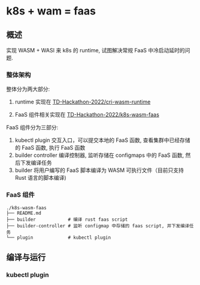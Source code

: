 # k8s + wam = faas

## 概述

实现 WASM + WASI 来 k8s 的 runtime, 试图解决常规 FaaS 中冷启动延时的问题.

### 整体架构

整体分为两大部分:

1. runtime 实现在 [TD-Hackathon-2022/cri-wasm-runtime](https://github.com/TD-Hackathon-2022/cri-wasm-runtime)

2. FaaS 组件相关实现在 [TD-Hackathon-2022/k8s-wasm-faas](https://github.com/TD-Hackathon-2022/k8s-wasm-faas)

FaaS 组件分为三部分:

1. kubectl plugin 交互入口，可以提交本地的 FaaS 函数, 查看集群中已经存储的 FaaS 函数, 执行 FaaS 函数
2. builder controller 编译控制器, 监听存储在 configmaps 中的 FaaS 函数, 然后下发编译任务
3. builder 将用户编写的 FaaS 脚本编译为 WASM 可执行文件（目前只支持 Rust 语言的脚本编译)

### FaaS 组件

```text
./k8s-wasm-faas
├── README.md
├── builder            # 编译 rust faas script
├── builder-controller # 监听 configmap 中存储的 faas script, 并下发编译任务
└── plugin             # kubectl plugin
```

## 编译与运行

### kubectl plugin


